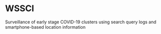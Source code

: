 # WSSCI
Surveillance of early stage COVID-19 clusters using search query logs and smartphone-based location information
